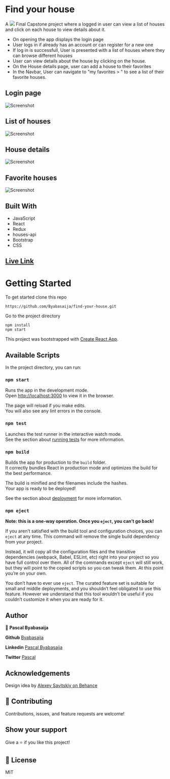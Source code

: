 # Find your house

A  ![](https://img.shields.io/badge/Microverse-blueviolet)  Final Capstone project where a logged in user can view a list of houses and click on each house to view details about it.
- On opening the app displays the login page
- User logs in if already has an account or can register for a new one
- If log in is successfull, User is presented with a list of houses where they can browse different houses
- User can view details about the house by clicking on the house.
- On the House details page, user can add a house to their favorites
- In the Navbar, User can navigate to "my favorites > " to see a list of their favorite houses.
 


## Login page
![Screenshot](src/assets/login.png)
## List of houses
![Screenshot](src/assets/house1.png)

## House details
![Screenshot](src/assets/house2.png)
## Favorite houses
![Screenshot](src/assets/fav.png)

## Built With

- JavaScript
- React
- Redux
- houses-api
- Bootstrap
- CSS
## [Live Link](https://find-your-houses.herokuapp.com/)



# Getting Started 
To get started clone this repo
```
https://github.com/Byabasaija/find-your-house.git
```
Go to the project directory
```
npm install
npm start
```




This project was bootstrapped with [Create React App](https://github.com/facebook/create-react-app).

## Available Scripts

In the project directory, you can run:

### `npm start`

Runs the app in the development mode.\
Open [http://localhost:3000](http://localhost:3000) to view it in the browser.

The page will reload if you make edits.\
You will also see any lint errors in the console.

### `npm test`

Launches the test runner in the interactive watch mode.\
See the section about [running tests](https://facebook.github.io/create-react-app/docs/running-tests) for more information.

### `npm build`

Builds the app for production to the `build` folder.\
It correctly bundles React in production mode and optimizes the build for the best performance.

The build is minified and the filenames include the hashes.\
Your app is ready to be deployed!

See the section about [deployment](https://facebook.github.io/create-react-app/docs/deployment) for more information.

### `npm eject`

**Note: this is a one-way operation. Once you `eject`, you can’t go back!**

If you aren’t satisfied with the build tool and configuration choices, you can `eject` at any time. This command will remove the single build dependency from your project.

Instead, it will copy all the configuration files and the transitive dependencies (webpack, Babel, ESLint, etc) right into your project so you have full control over them. All of the commands except `eject` will still work, but they will point to the copied scripts so you can tweak them. At this point you’re on your own.

You don’t have to ever use `eject`. The curated feature set is suitable for small and middle deployments, and you shouldn’t feel obligated to use this feature. However we understand that this tool wouldn’t be useful if you couldn’t customize it when you are ready for it.

## Author

👤 **Pascal Byabasaija**

**Github** [Byabasaija](https://github.com/Byabasaija)

**Linkedin** [Pascal Byabasaija](https://linkedin/in/pascal-byabasaija)

**Twitter** [Pascal](https://twitter.com/byabashaijapoet)

## Acknowledgements
Design idea by [Alexey Savitskiy on Behance](https://www.behance.net/alexey_savitskiy)

## 🤝 Contributing

Contributions, issues, and feature requests are welcome!


## Show your support

Give a ⭐️ if you like this project!

## 📝 License

MIT